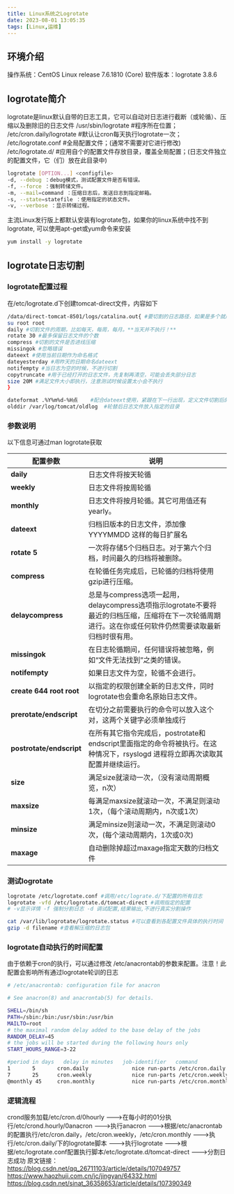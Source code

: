 ```yaml
---
title: Linux系统之Logrotate
date: 2023-08-01 13:05:35
tags: [Linux,运维]
---
```


## 环境介绍

操作系统：CentOS Linux release 7.6.1810 (Core)
软件版本：logrotate 3.8.6

## logrotate简介

logrotate是linux默认自带的日志工具，它可以自动对日志进行截断（或轮循）、压缩以及删除旧的日志文件
/usr/sbin/logrotate        #程序所在位置；
/etc/cron.daily/logrotate    #默认让cron每天执行logrotate一次；
/etc/logrotate.conf        #全局配置文件；(通常不需要对它进行修改)
/etc/logrotate.d/          #应用自个的配置文件存放目录，覆盖全局配置；(日志文件独立的配置文件，它（们）放在此目录中)
<!--more-->
```bash
logrotate [OPTION...] <configfile>
-d, --debug ：debug模式，测试配置文件是否有错误。
-f, --force ：强制转储文件。
-m, --mail=command ：压缩日志后，发送日志到指定邮箱。
-s, --state=statefile ：使用指定的状态文件。
-v, --verbose ：显示转储过程。
```

主流Linux发行版上都默认安装有logrotate包，如果你的linux系统中找不到logrotate, 可以使用apt-get或yum命令来安装

```bash
yum install -y logrotate
```

## logrotate日志切割

### logrotate配置过程

在/etc/logrotate.d下创建tomcat-direct文件，内容如下

```bash
/data/direct-tomcat-8501/logs/catalina.out{ #要切割的日志路径，如果是多个就用空格分隔
su root root
daily #切割文件的周期，比如每天，每周，每月。**当天并不执行！**
rotate 30 #最多保留日志文件的个数
compress #切割的文件是否进线压缩
missingok #忽略错误
dateext #使用当前日期作为命名格式
dateyesterday #用昨天的日期命名dateext
notifempty #当日志为空的时候，不进行切割
copytruncate #用于已经打开的日志文件，先复制再清空，可能会丢失部分日志
size 20M #满足文件大小即执行，注意测试时候设置太小会不执行
}

dateformat .%Y%m%d-%H点    #配合dateext使用，紧跟在下一行出现，定义文件切割后的文件名，必须配合dateext使用，只支持 %Y %m %d %s
olddir /var/log/tomcat/oldlog  #轮替后日志文件放入指定的目录 
```

### 参数说明

以下信息可通过man logrotate获取

| 配置参数                 | 说明                                                         |
| ------------------------ | ------------------------------------------------------------ |
| **daily**                | 日志文件将按天轮循                                           |
| **weekly**               | 日志文件将按周轮循                                           |
| **monthly**              | 日志文件将按月轮循。其它可用值还有yearly。                   |
| **dateext**              | 归档旧版本的日志文件，添加像 YYYYMMDD 这样的每日扩展名       |
| **rotate 5**             | 一次将存储5个归档日志。对于第六个归档，时间最久的归档将被删除。 |
| **compress**             | 在轮循任务完成后，已轮循的归档将使用gzip进行压缩。           |
| **delaycompress**        | 总是与compress选项一起用，delaycompress选项指示logrotate不要将最近的归档压缩，压缩将在下一次轮循周期进行。这在你或任何软件仍然需要读取最新归档时很有用。 |
| **missingok**            | 在日志轮循期间，任何错误将被忽略，例如“文件无法找到”之类的错误。 |
| **notifempty**           | 如果日志文件为空，轮循不会进行。                             |
| **create 644 root root** | 以指定的权限创建全新的日志文件，同时logrotate也会重命名原始日志文件。 |
| **prerotate/endscript**  | 在切分之前需要执行的命令可以放入这个对，这两个关键字必须单独成行 |
| **postrotate/endscript** | 在所有其它指令完成后，postrotate和endscript里面指定的命令将被执行。在这种情况下，rsyslogd 进程将立即再次读取其配置并继续运行。 |
| **size**                 | 满足size就滚动一次，（没有滚动周期概览，n次）                |
| **maxsize**              | 每满足maxsize就滚动一次，不满足则滚动1次，（每个滚动周期内，n次或1次） |
| **minsize**              | 满足minsize则滚动一次，不满足则滚动0次，(每个滚动周期内，1次或0次) |
| **maxage**               | 自动删除掉超过maxage指定天数的归档文件                       |

### 测试logrotate

```bash
logrotate /etc/logrotate.conf #调用/etc/lograte.d/下配置的所有日志
logrotate -vfd /etc/logrotate.d/tomcat-direct #调用指定的配置
# -v显示详情 -f 强制分割日志 -d 调试配置,结果输出,不进行真实分割操作

cat /var/lib/logrotate/logrotate.status #可以查看到各配置文件具体的执行时间
gzip -d filename #查看解压缩的日志包
```

### logrotate自动执行的时间配置

由于依赖于cron的执行，可以通过修改 /etc/anacrontab的参数来配置。注意！此配置会影响所有通过logrotate轮训的日志

```bash
# /etc/anacrontab: configuration file for anacron

# See anacron(8) and anacrontab(5) for details.

SHELL=/bin/sh
PATH=/sbin:/bin:/usr/sbin:/usr/bin
MAILTO=root
# the maximal random delay added to the base delay of the jobs
RANDOM_DELAY=45
# the jobs will be started during the following hours only
START_HOURS_RANGE=3-22

#period in days   delay in minutes   job-identifier   command
1       5       cron.daily              nice run-parts /etc/cron.daily #每天3点5分开始或者3点5+45开始，delay+RANDOM_DELAY即5+45。nice命令将该进程设置为nice=10，默认为0，即低优先级进程。如果RANDOM_DELAY=0，那么表示准确延迟5min，即03:05执行cron.daily内的脚本。
7       25      cron.weekly             nice run-parts /etc/cron.weekly
@monthly 45     cron.monthly            nice run-parts /etc/cron.monthly
```

### 逻辑流程

crond服务加载/etc/cron.d/0hourly --->在每小时的01分执行/etc/crond.hourly/0anacron --->执行anacron --->根据/etc/anacrontab的配置执行/etc/cron.daily，/etc/cron.weekly，/etc/cron.monthly --->执行/etc/cron.daily/下的logrotate脚本 --->执行logrotate --->根据/etc/logrotate.conf配置执行脚本/etc/logrotate.d/tomcat-direct --->分割日志成功
原文链接：https://blog.csdn.net/qq_26711103/article/details/107049757
https://www.haozhuji.com.cn/jc/jingyan/64332.html
https://blog.csdn.net/sinat_36358653/article/details/107390349
